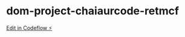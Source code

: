# dom-project-chaiaurcode-retmcf

[Edit in Codeflow ⚡️](https://stackblitz.com/~/github.com/manishyadav12/dom-project-chaiaurcode-retmcf)